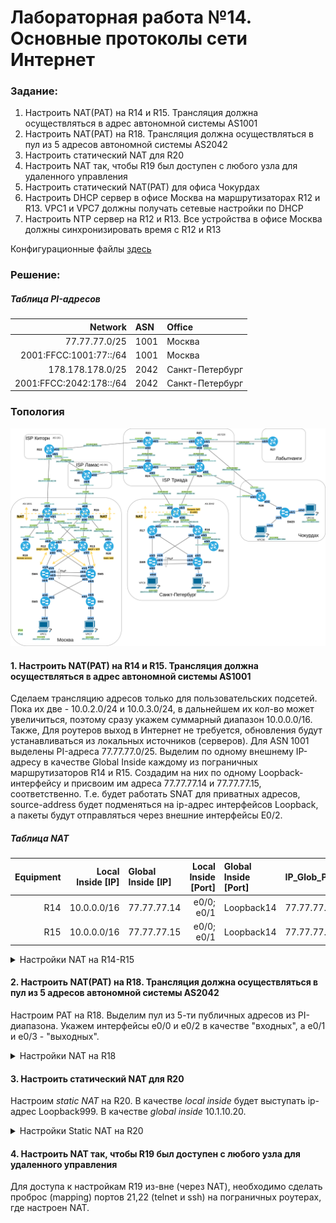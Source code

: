 # Лабораторная работа №14. Основные протоколы сети Интернет

### Задание:

1. Настроить NAT(PAT) на R14 и R15. Трансляция должна осуществляться в адрес автономной системы AS1001
2. Настроить NAT(PAT) на R18. Трансляция должна осуществляться в пул из 5 адресов автономной системы AS2042
3. Настроить статический NAT для R20
4. Настроить NAT так, чтобы R19 был доступен с любого узла для удаленного управления
5. Настроить статический NAT(PAT) для офиса Чокурдах
6. Настроить DHCP сервер в офисе Москва на маршрутизаторах R12 и R13. VPC1 и VPC7 должны получать сетевые настройки по DHCP
7. Настроить NTP сервер на R12 и R13. Все устройства в офисе Москва должны синхронизировать время с R12 и R13

Конфигурационные файлы [здесь](config/)

### Решение:

##### Таблица PI-адресов

| Network    | ASN  | Office          |
|-------:|:----|:--------|
| 77.77.77.0/25 | 1001 | Москва |
| 2001:FFCC:1001:77::/64 | 1001 | Москва |
| 178.178.178.0/25 | 2042 | Санкт-Петербург |
| 2001:FFCC:2042:178::/64 | 2042 | Санкт-Петербург |


### Топология

![network](network.png)

#### 1. Настроить NAT(PAT) на R14 и R15. Трансляция должна осуществляться в адрес автономной системы AS1001

Сделаем трансляцию адресов только для пользовательских подсетей. Пока их две - 10.0.2.0/24 и 10.0.3.0/24, в дальнейшем их кол-во может увеличиться, поэтому сразу укажем суммарный диапазон 10.0.0.0/16. Также, Для роутеров выход в Интернет не требуется, обновления будут устанавливаться из локальных источников (серверов).
Для ASN 1001 выделены PI-адреса 77.77.77.0/25. Выделим по одному внешнему IP-адресу в качестве Global Inside каждому из пограничных маршрутизаторов R14 и R15. Создадим на них по одному Loopback-интерфейсу и присвоим им адреса 77.77.77.14 и 77.77.77.15, соответственно. Т.е. будет работать SNAT для приватных адресов, source-address будет подменяться на ip-адрес интерфейсов Loopback, а пакеты будут отправляться через внешние интерфейсы E0/2.

##### Таблица NAT

| Equipment | Local Inside [IP] | Global Inside [IP] | Local Inside [Port] | Global Inside [Port] | IP_Glob_Pool |
|-------:|----:|:--------|-------:|:----|:--------|
| R14 | 10.0.0.0/16 | 77.77.77.14 | e0/0; e0/1 | Loopback14 | 77.77.77.14/32 |
| R15 | 10.0.0.0/16 | 77.77.77.15 | e0/0; e0/1 | Loopback14 | 77.77.77.15/32 |


<details>
 <summary>Настройки NAT на R14-R15</summary>

``` bash
#################
#  NAT R14      #
#################

int Loopback14
 ip address 77.77.77.14 mask 255.255.255.128
!
interface Ethernet0/2
 ip nat outside
!
interface Ethernet0/0
 ip nat inside
!
interface Ethernet0/1
 ip nat inside
!
! настроим PAT c перегрузкой через интерфейс Ethernet0/2
ip nat inside source list NAT_INSIDE_R14 interface Loopback14 overload
!
access-list 14 permit 10.0.0.0 0.0.255.255


#################
#  NAT R15      #
#################

int Loopback15
 ip address 77.77.77.15 mask 255.255.255.128
!
interface Ethernet0/2
 ip nat outside
!
interface Ethernet0/0
 ip nat inside
!
interface Ethernet0/1
 ip nat inside
!
! настроим PAT c перегрузкой через интерфейс interface Ethernet0/2
ip nat inside source list NAT_INSIDE_R15 interface Loopback15 overload

access-list 15 permit 10.0.0.0 0.0.255.255



```
</details>


#### 2. Настроить NAT(PAT) на R18. Трансляция должна осуществляться в пул из 5 адресов автономной системы AS2042

Настроим PAT на R18. Выделим пул из 5-ти публичных адресов из PI-диапазона. Укажем интерфейсы e0/0 и e0/2 в качестве "входных", а e0/1 и e0/3 - "выходных".

<details>
 <summary>Настройки NAT на R18</summary>

``` bash
#################
#  NAT R18      #
#################

! Выделим пул из 5-ти публичных адресов из PI-диапазона ASN 2042
ip nat pool NAT_POOL_R18 178.178.178.120 178.178.178.125 mask 255.255.255.128
!
interface Ethernet0/0
 ip nat inside
!
interface Ethernet0/1
 ip nat inside
! 
interface Ethernet0/2
 ip nat outside
!
interface Ethernet0/3
 ip nat outside
!
! настроим PAT c перегрузкой
ip nat inside source list NAT_INSIDE_R18 pool NAT_POOL_R18 overload
!
access-list 18 permit 10.10.2.0 0.0.0.255
access-list 18 permit 10.10.3.0 0.0.0.255

```
</details>

#### 3. Настроить статический NAT для R20

Настроим _static NAT_ на R20. В качестве _local inside_ будет выступать ip-адрес Loopback999. В качестве _global inside_ 10.1.10.20.

<details>
 <summary>Настройки Static NAT на R20</summary>

``` bash
###################
# Static NAT R20  #
###################

! настроим статический NAT 172.16.0.20 -> 10.1.10.20
ip nat inside source static 172.16.0.20 10.1.10.20
!
interface Ethernet0/0
 ip nat inside
!
interface Ethernet0/1
 ip nat inside

```
</details>


#### 4. Настроить NAT так, чтобы R19 был доступен с любого узла для удаленного управления

Для доступа к настройкам R19 из-вне (через NAT), необходимо сделать проброс (mapping) портов 21,22 (telnet и ssh) на пограничных роутерах, где настроен NAT.


